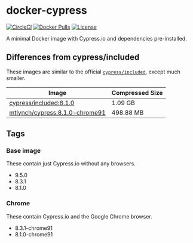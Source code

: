 # docker-cypress

[![CircleCI](https://circleci.com/gh/mtlynch/docker-cypress.svg?style=svg)](https://circleci.com/gh/mtlynch/docker-cypress)
[![Docker Pulls](https://img.shields.io/docker/pulls/mtlynch/cypress.svg?maxAge=604800)](https://hub.docker.com/r/mtlynch/cypress/)
[![License](http://img.shields.io/:license-mit-blue.svg?style=flat-square)](LICENSE)

A minimal Docker image with Cypress.io and dependencies pre-installed.

## Differences from cypress/included

These images are similar to the official [`cypress/included`](https://hub.docker.com/r/cypress/included), except much smaller.

| Image | Compressed Size |
|-------|-----------------|
| [cypress/included:8.1.0](https://hub.docker.com/layers/cypress/included/8.1.0/images/sha256-9f81bc07e09f49693b976a0b8c2b731f99fca9d215eaf90da927c72e33cca81a?context=explore) | 1.09 GB |
| [mtlynch/cypress:8.1.0-chrome91](https://hub.docker.com/layers/mtlynch/cypress/8.1.0-chrome91/images/sha256-cb4514910e1257d678f3b5e70d0f0ccb2e5e205a105ac8d7ce3354ec0d302993?context=explore) | 498.88 MB |

## Tags

### Base image

These contain just Cypress.io without any browsers.

* 9.5.0
* 8.3.1
* 8.1.0

### Chrome

These contain Cypress.io and the Google Chrome browser.

* 8.3.1-chrome91
* 8.1.0-chrome91

